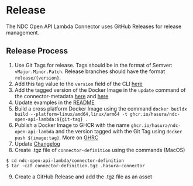# Release

The NDC Open API Lambda Connector uses GitHub Releases for release management.

## Release Process

1. Use Git Tags for release. Tags should be in the format of Semver: `vMajor.Minor.Patch`. Release branches should have the format `release/{version}`.
2. Add this tag value to the `version` field of the CLI [here](https://github.com/hasura/ndc-open-api-lambda/blob/23976ae2459c8dd0506c7d39385d5b5bd0d1e131/src/cli/index.ts#L8)
3. Add the tagged version of the Docker Image in the `update` command of the connector-metadata [here](https://github.com/hasura/ndc-open-api-lambda/blob/46018a4ed5497d21a2b6941d7a690131800e41cd/connector-definition/.hasura-connector/connector-metadata.yaml#L17) and [here](https://github.com/hasura/ndc-open-api-lambda/blob/46018a4ed5497d21a2b6941d7a690131800e41cd/connector-definition/.hasura-connector/connector-metadata.yaml#L21)
4. Update examples in the [README](./README.md)
5. Build a cross platform Docker Image using the command `docker buildx build --platform=linux/amd64,linux/arm64 -t ghcr.io/hasura/ndc-open-api-lambda:${git-tag} .`
6. Publish a Docker Image to GHCR with the name `ghcr.io/hasura/ndc-open-api-lambda` and the version tagged with the Git Tag using `docker push ${image:tag}`. More on [GHRC](https://docs.github.com/en/packages/working-with-a-github-packages-registry/working-with-the-container-registry)
7. Update [Changelog](./changelog.md)
8. Create .tgz file of `connector-definition` using the commands (MacOS)

```
$ cd ndc-open-api-lambda/connector-definition
$ tar -czf connector-definition.tgz .hasura-connector
```

9. Create a GitHub Release and add the .tgz file as an asset
